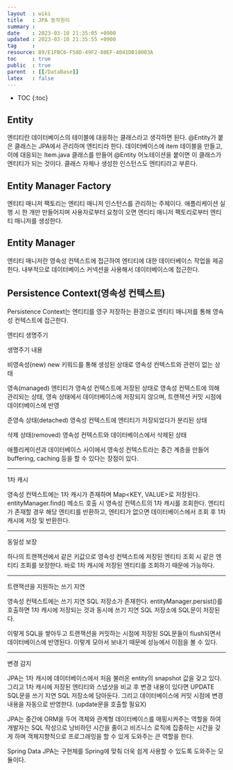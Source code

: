 ```yaml
---
layout  : wiki
title   : JPA 동작원리
summary : 
date    : 2023-03-10 21:35:05 +0900
updated : 2023-03-10 21:35:55 +0900
tag     : 
resource: 89/E1FBC6-F58D-49F2-80EF-4041DB18003A
toc     : true
public  : true
parent  : [[/DataBase]]
latex   : false
---
```

* TOC
{:toc}

## Entity

엔티티란 데이터베이스의 테이블에 대응하는 클래스라고 생각하면 된다. @Entity가 붙은 클래스는 JPA에서 관리하며 엔티티라 한다. 데이터베이스에 item 테이블을 
만들고, 이에 대응되는 Item.java 클래스를 만들어 @Entity 어노테이션을 붙이면 이 클래스가 엔티티가 되는 것이다. 클래스 자체나 생성한 인스턴스도 엔티티라고 부른다.

## Entity Manager Factory

엔티티 매니저 팩토리는 엔티티 매니저 인스턴스를 관리하는 주체이다. 애플리케이션 실행 시 한 개만 만들어지며 사용자로부터 
요청이 오면 엔티티 매니저 팩토리로부터 엔티티 매니저를 생성한다.

## Entity Manager

엔티티 매니저란 영속성 컨텍스트에 접근하여 엔티티에 대한 데이터베이스 작업을 제공한다. 내부적으로 데이터베이스 커넥션을 사용해서 데이터베이스에 접근한다.


## Persistence Context(영속성 컨텍스트)

Persistence Context는 엔티티를 영구 저장하는 환경으로 엔티티 매니저를 통해 영속성 컨텍스트에 접근한다.

엔티티 생명주기

생명주기	내용

비영속성(new)	new 키워드를 통해 생성된 상태로 영속성 컨텍스트와 관련이 없는 상태

영속(managed)	엔티티가 영속성 컨텍스트에 저장된 상태로 영속성 컨텍스트에 의해 관리되는 상태, 영속 상태에서 데이터베이스에 저장되지 않으며, 
트랜잭션 커밋 시점에 데이터베이스에 반영

준영속 상태(detached)	영속성 컨텍스트에 엔티티가 저장되었다가 분리된 상태

삭제 상태(removed)	영속성 컨텍스트와 데이터베이스에서 삭제된 상태

애플리케이션과 데이터베이스 사이에서 영속성 컨텍스트라는 중간 계층을 만들어 buffering, caching 등을 할 수 있다는 장점이 있다.

---

1차 캐시

영속성 컨텍스트에는 1차 캐시가 존재하며 Map<KEY, VALUE>로 저장된다. entityManager.find() 메소드 호출 시 영속성 컨텍스트의 1차 캐시를 조회한다. 엔티티가 존재할 경우 해당 엔티티를 반환하고, 엔티티가 없으면 데이터베이스에서 조회 후 1차 캐시에 저장 및 반환한다.

---

동일성 보장

하나의 트랜젝션에서 같은 키값으로 영속성 컨텍스트에 저장된 엔티티 조회 시 같은 엔티티 조회를 보장한다. 바로 1차 캐시에 저장된 엔티티를 조회하기 때문에 가능하다.

---

트랜잭션을 지원하는 쓰기 지연

영속성 컨텍스트에는 쓰기 지연 SQL 저장소가 존재한다. entityManager.persist()를 호출하면 1차 캐시에 저장되는 것과 동시에 쓰기 지연 SQL 저장소에 
SQL문이 저장된다. 

이렇게 SQL을 쌓아두고 트랜잭션을 커밋하는 시점에 저장된 SQL문들이 flush되면서 데이터베이스에 반영된다. 
이렇게 모아서 보내기 때문에 성능에서 이점을 볼 수 있다.

---

변경 감지

JPA는 1차 캐시에 데이터베이스에서 처음 불러온 entity의 snapshot 값을 갖고 있다. 그리고 1차 캐시에 저장된 엔티티와 스냅샷을 비교 후 변경 내용이 있다면 
UPDATE SQL문을 쓰기 지연 SQL 저장소에 담아둔다. 그리고 데이터베이스에 커밋 시점에 변경 내용을 자동으로 반영한다. (update문을 호출할 필요X)

JPA는 중간에 ORM을 두어 객체와 관계형 데이터베이스를 매핑시켜주는 역할을 하여 개발자는 SQL 작성으로 낭비하던 시간을 줄이고 비즈니스 로직에 집중하는 
시간을 갖게 하며 객체지향적으로 프로그래밍을 할 수 있게 도와주는 큰 역할을 한다.

Spring Data JPA는 구현체를 Spring에 맞춰 더욱 쉽게 사용할 수 있도록 도와주는 모듈이다.
